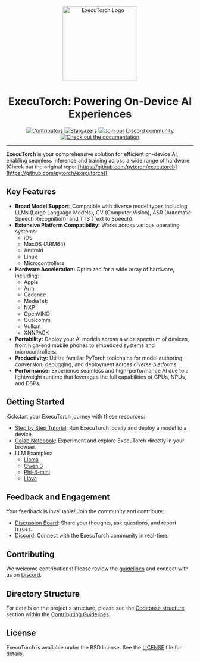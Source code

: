 <div align="center">
  <img src="docs/source/_static/img/et-logo.png" alt="ExecuTorch Logo" width="200">
  <h1>ExecuTorch: Powering On-Device AI Experiences</h1>
</div>

<div align="center">
  <a href="https://github.com/pytorch/executorch/graphs/contributors"><img src="https://img.shields.io/github/contributors/pytorch/executorch?style=for-the-badge&color=blue" alt="Contributors"></a>
  <a href="https://github.com/pytorch/executorch/stargazers"><img src="https://img.shields.io/github/stars/pytorch/executorch?style=for-the-badge&color=blue" alt="Stargazers"></a>
  <a href="https://discord.gg/Dh43CKSAdc"><img src="https://img.shields.io/badge/Discord-Join%20Us-purple?logo=discord&logoColor=white&style=for-the-badge" alt="Join our Discord community"></a>
  <a href="https://pytorch.org/executorch/main/index"><img src="https://img.shields.io/badge/Documentation-000?logo=googledocs&logoColor=FFE165&style=for-the-badge" alt="Check out the documentation"></a>
  <hr>
</div>

**ExecuTorch** is your comprehensive solution for efficient on-device AI, enabling seamless inference and training across a wide range of hardware. (Check out the original repo: [https://github.com/pytorch/executorch](https://github.com/pytorch/executorch))

## Key Features

*   **Broad Model Support:** Compatible with diverse model types including LLMs (Large Language Models), CV (Computer Vision), ASR (Automatic Speech Recognition), and TTS (Text to Speech).
*   **Extensive Platform Compatibility:** Works across various operating systems:
    *   iOS
    *   MacOS (ARM64)
    *   Android
    *   Linux
    *   Microcontrollers
*   **Hardware Acceleration:** Optimized for a wide array of hardware, including:
    *   Apple
    *   Arm
    *   Cadence
    *   MediaTek
    *   NXP
    *   OpenVINO
    *   Qualcomm
    *   Vulkan
    *   XNNPACK
*   **Portability:** Deploy your AI models across a wide spectrum of devices, from high-end mobile phones to embedded systems and microcontrollers.
*   **Productivity:** Utilize familiar PyTorch toolchains for model authoring, conversion, debugging, and deployment across diverse platforms.
*   **Performance:** Experience seamless and high-performance AI due to a lightweight runtime that leverages the full capabilities of CPUs, NPUs, and DSPs.

## Getting Started

Kickstart your ExecuTorch journey with these resources:

*   [Step by Step Tutorial](https://pytorch.org/executorch/stable/getting-started.html): Run ExecuTorch locally and deploy a model to a device.
*   [Colab Notebook](https://colab.research.google.com/drive/1qpxrXC3YdJQzly3mRg-4ayYiOjC6rue3?usp=sharing): Experiment and explore ExecuTorch directly in your browser.
*   LLM Examples:
    *   [Llama](examples/models/llama/README.md)
    *   [Qwen 3](examples/models/qwen3/README.md)
    *   [Phi-4-mini](examples/models/phi_4_mini/README.md)
    *   [Llava](examples/models/llava/README.md)

## Feedback and Engagement

Your feedback is invaluable!  Join the community and contribute:

*   [Discussion Board](https://github.com/pytorch/executorch/discussions): Share your thoughts, ask questions, and report issues.
*   [Discord](https://discord.gg/Dh43CKSAdc): Connect with the ExecuTorch community in real-time.

## Contributing

We welcome contributions!  Please review the [guidelines](CONTRIBUTING.md) and connect with us on [Discord](https://discord.gg/Dh43CKSAdc).

## Directory Structure

For details on the project's structure, please see the [Codebase structure](CONTRIBUTING.md#codebase-structure) section within the [Contributing Guidelines](CONTRIBUTING.md).

## License

ExecuTorch is available under the BSD license.  See the [LICENSE](LICENSE) file for details.